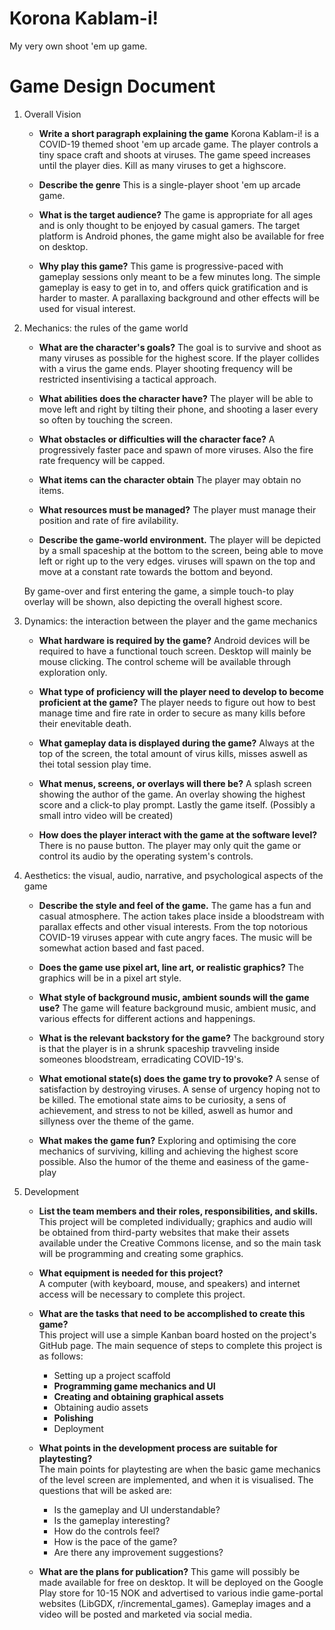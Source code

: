 # Korona Kablam-i!

My very own shoot 'em up game.

# Game Design Document

1. Overall Vision
    * **Write a short paragraph explaining the game**
    Korona Kablam-i! is a COVID-19 themed shoot 'em up arcade game. The player controls a tiny space craft and shoots at viruses. The game speed increases until the player dies. Kill as many viruses to get a highscore.
        
    * **Describe the genre**
    This is a single-player shoot 'em up arcade game.
    
    * **What is the target audience?**
    The game is appropriate for all ages and is only thought to be enjoyed by casual gamers. The target platform is Android phones, the game might also be available for free on desktop.
        
    * **Why play this game?**
    This game is progressive-paced with gameplay sessions only meant to be a few minutes long. The simple gameplay is easy to get in to, and offers quick gratification and is harder to master. A parallaxing background and other effects will be used for visual interest.
    
2. Mechanics: the rules of the game world
    * **What are the character's goals?**
    The goal is to survive and shoot as many viruses as possible for the highest score. If the player collides with a virus the game ends. Player shooting frequency will be restricted insentivising a tactical approach.
        
    * **What abilities does the character have?**
    The player will be able to move left and right by tilting their phone, and shooting a laser every so often by touching the screen.
    
    * **What obstacles or difficulties will the character face?**
    A progressively faster pace and spawn of more viruses. Also the fire rate frequency will be capped.
    
    * **What items can the character obtain**
    The player may obtain no items.
    
    * **What resources must be managed?**
    The player must manage their position and rate of fire avilability.
    
    * **Describe the game-world environment.**
    The player will be depicted by a small spaceship at the bottom to the screen, being able to move left or right up to the very edges. viruses will spawn on the top and move at a constant rate towards the bottom and beyond.

    By game-over and first entering the game, a simple touch-to play overlay will be shown, also depicting the overall highest score.
    
3. Dynamics: the interaction between the player and the game mechanics
    * **What hardware is required by the game?**
    Android devices will be required to have a functional touch screen. Desktop will mainly be mouse clicking. The control scheme will be available through exploration only.
    
    * **What type of proficiency will the player need to develop to become proficient at the game?**
    The player needs to figure out how to best manage time and fire rate in order to secure as many kills before their enevitable death.
    
    * **What gameplay data is displayed during the game?**
    Always at the top of the screen, the total amount of virus kills, misses aswell as thei total session play time.
    
    * **What menus, screens, or overlays will there be?**
    A splash screen showing the author of the game.
    An overlay showing the highest score and a click-to play prompt.
    Lastly the game itself.
    (Possibly a small intro video will be created)
    
    * **How does the player interact with the game at the software level?**
    There is no pause button. The player may only quit the game or control its audio by the operating system's controls.
    
4. Aesthetics: the visual, audio, narrative, and psychological aspects of the game
    * **Describe the style and feel of the game.**
    The game has a fun and casual atmosphere. The action takes place inside a bloodstream with parallax effects and other visual interests. From the top notorious COVID-19 viruses appear with cute angry faces. The music will be somewhat action based and fast paced.

    * **Does the game use pixel art, line art, or realistic graphics?**
    The graphics will be in a pixel art style.
    
    * **What style of background music, ambient sounds will the game use?**
    The game will feature background music, ambient music, and various effects for different actions and happenings.
        
    * **What is the relevant backstory for the game?**
    The background story is that the player is in a shrunk spaceship travveling inside someones bloodstream, erradicating COVID-19's.
        
    * **What emotional state(s) does the game try to provoke?**
    A sense of satisfaction by destroying viruses. A sense of urgency hoping not to be killed. The emotional state aims to be curiosity, a sens of achievement, and stress to not be killed, aswell as humor and sillyness over the theme of the game.
        
    * **What makes the game fun?**
    Exploring and optimising the core mechanics of surviving, killing and achieving the highest score possible. Also the humor of the theme and easiness of the game-play
    
5. Development
    
    * **List the team members and their roles, responsibilities, and skills.**    
    This project will be completed individually; graphics and audio will be obtained from third-party websites that make their assets available under the Creative Commons license, and so the main task will be programming and creating some graphics.
    
    * **What equipment is needed for this project?**    
    A computer (with keyboard, mouse, and speakers) and internet access will be necessary to complete this project.
    
    * **What are the tasks that need to be accomplished to create this game?**    
    This project will use a simple Kanban board hosted on the project's GitHub page.
    The main sequence of steps to complete this project is as follows:    
        * Setting up a project scaffold
        * **Programming game mechanics and UI**
        * **Creating and obtaining graphical assets**
        * Obtaining audio assets
        * **Polishing**
        * Deployment

    * **What points in the development process are suitable for playtesting?**    
    The main points for playtesting are when the basic game mechanics of the level screen are implemented, and when it is visualised. The questions that will be asked are: 
        * Is the gameplay and UI understandable?
        * Is the gameplay interesting?
        * How do the controls feel?
        * How is the pace of the game?
        * Are there any improvement suggestions?        
    
    * **What are the plans for publication?**
    This game will possibly be made available for free on desktop. It will be deployed on the Google Play store for 10-15 NOK and advertised to various indie game-portal websites (LibGDX, r/incremental_games). Gameplay images and a video will be posted and marketed via social media.
